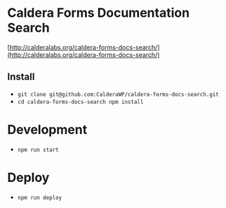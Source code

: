 # Caldera Forms Documentation Search
[http://calderalabs.org/caldera-forms-docs-search/](http://calderalabs.org/caldera-forms-docs-search/)

## Install
* `git clone git@github.com:CalderaWP/caldera-forms-docs-search.git`
* `cd caldera-forms-docs-search npm install`

# Development
* `npm run start`

# Deploy
* `npm run deploy`